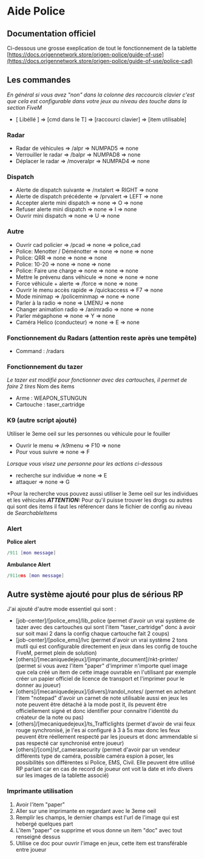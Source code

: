 # Aide Police

## Documentation officiel

Ci-dessous une grosse exeplication de tout le fonctionnement de la tablette
  [https://docs.origennetwork.store/origen-police/guide-of-use](https://docs.origennetwork.store/origen-police/guide-of-use/police-cad)
  
## Les commandes

  *En général si vous avez "non" dans la colonne des raccourcis clavier c'est que cela est configurable dans votre jeux au niveau des touche dans la section FiveM*

  - [   Libéllé   ]         =>  [cmd dans le T]   =>    [raccourci clavier]   =>   [item utilisable]

### Radar
    
  - Radar de véhicules              => /alpr           =>    NUMPAD5       =>    none
  - Verrouiller le radar            => /balpr          =>    NUMPAD8       =>    none
  - Déplacer le radar               => /moveralpr      =>    NUMPAD4       =>    none
    
### Dispatch
  
  - Alerte de dispatch suivante     => /nxtalert       =>    RIGHT         =>    none
  - Alerte de dispatch précédente   => /prvalert       =>    LEFT          =>    none
  - Accepter alerte mini dispatch   => none            =>    O             =>    none
  - Refuser alerte mini dispatch    => none            =>    I             =>    none
  - Ouvrir mini dispatch            => none            =>    U             =>    none


### Autre

  - Ouvrir cad policier             => /pcad           =>    none          =>    police_cad
  - Police: Menotter / Déménotter   => none            =>    none          =>    none
  - Police: QRR                     => none            =>    none          =>    none
  - Police: 10-20                   => none            =>    none          =>    none
  - Police: Faire une charge        => none            =>    none          =>    none
  - Mettre le prévenu dans véhicule => none            =>    none          =>    none
  - Force véhicule + alerte         => /force          =>    none          =>    none
  - Ouvrir le menu accès rapide     => /quickaccess    =>    F7            =>    none
  - Mode minimap                    => /policeminmap   =>    none          =>    none
  - Parler à la radio               => none            =>    LMENU         =>    none
  - Changer animation radio         => /animradio      =>    none          =>    none
  - Parler mégaphone                => none            =>    Y             =>    none
  - Caméra Helico (conducteur)      => none            =>    E             =>    none

### Fonctionnement du Radars (attention reste après une tempête)

  - Command : /radars

### Fonctionnement du tazer

*Le tazer est modifié pour fonctionner avec des cartouches, il permet de faire 2 tires*
Nom des items
  - Arme : WEAPON_STUNGUN
  - Cartouche : taser_cartridge

### K9 (autre script ajouté)

Utiliser le 3eme oeil sur les personnes ou véhicule pour le fouiller

  - Ouvrir le menu                  => /k9menu         =>    F10           =>    none
  - Pour vous suivre                => none            =>    F    

  *Lorsque vous visez une personne pour les actions ci-dessous*
  - recherche sur individue         => none            =>    E    
  - attaquer                        => none            =>    G    
  
  *Pour la recherche vous pouvez aussi utiliser le 3eme oeil sur les individues et les véhicules
  ***ATTENTION:*** Pour qu'il puisse trouver les drogs ou autres qui sont des items il faut les référencer dans le fichier de config au niveau de *SearchableItems*

### Alert

**Police alert**
```lua
/911 [mon message]
```

**Ambulance Alert**
```lua
/911ems [mon message]
```

## Autre système ajouté pour plus de sérious RP

J'ai ajouté d'autre mode essentiel qui sont :
- [job-center]/[police_ems]/lib_police (permet d'avoir un vrai système de tazer avec des cartouches qui sont l'item "taser_cartridge" donc à avoir sur soit maxi 2 dans la config chaque cartouche fait 2 coups)
- [job-center]/[police_ems]/lvc (permet d'avoir un vrai système 2 tons mutli qui est configurable directement en jeux dans les config de touche FiveM, permet plein de solution)
- [others]/[mecaniquedejeux]/[imprimante_document]/nkt-printer/ (permet si vous avez l'item "paper" d'imprimer n'importe quel image que cela créé un item de cette image ouvrable en l'utilisant par exemple créer un papier officiel de licence de transport et l'imprimer pour le donner au joueur)
- [others]/[mecaniquedejeux]/[divers]/randol_notes/ (permet en achetant l'item "notepad" d'avoir un carnet de note utilisable aussi en jeux les note peuvent être détaché à la mode post it, ils peuvent être officiellement signé et donc identifier pour connaitre l'identité du créateur de la note ou pas)
- [others]/[mecaniquedejeux]/ts_Trafficlights (permet d'avoir de vrai feux rouge synchronisé, je l'es ai configuré à 3 à 5s max donc les feux peuvent être réellement respecté par les joueurs et donc ammendable si pas respecté car synchronisé entre joueur)
- [others]/[com]/sf_camerasecurity (permet d'avoir par un vendeur différents type de caméra, possible caméra espion à poser, les possibilités son différentes si Police, EMS, Civil. Elle peuvent être utilisé RP parlant car en cas de record de joueur ont voit la date et info divers sur les images de la tablette associé)

### Imprimante utilisation

  1. Avoir l'item "paper"
  2. Aller sur une imprimante en regardant avec le 3eme oeil
  3. Remplir les champs, le dernier champs est l'url de l'image qui est hebergé quelques part
  4. L'item "paper" ce supprime et vous donne un item "doc" avec tout renseigné dessus
  5. Utilise ce doc pour ouvrir l'image en jeux, cette item est transférable entre joueur




